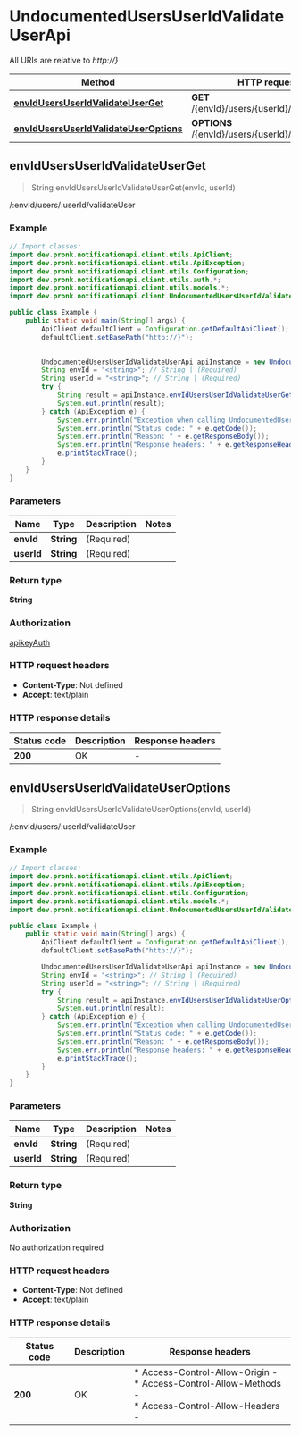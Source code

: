 # UndocumentedUsersUserIdValidateUserApi

All URIs are relative to *http://}*

| Method | HTTP request | Description |
|------------- | ------------- | -------------|
| [**envIdUsersUserIdValidateUserGet**](UndocumentedUsersUserIdValidateUserApi.md#envIdUsersUserIdValidateUserGet) | **GET** /{envId}/users/{userId}/validateUser | /:envId/users/:userId/validateUser |
| [**envIdUsersUserIdValidateUserOptions**](UndocumentedUsersUserIdValidateUserApi.md#envIdUsersUserIdValidateUserOptions) | **OPTIONS** /{envId}/users/{userId}/validateUser | /:envId/users/:userId/validateUser |



## envIdUsersUserIdValidateUserGet

> String envIdUsersUserIdValidateUserGet(envId, userId)

/:envId/users/:userId/validateUser

### Example

```java
// Import classes:
import dev.pronk.notificationapi.client.utils.ApiClient;
import dev.pronk.notificationapi.client.utils.ApiException;
import dev.pronk.notificationapi.client.utils.Configuration;
import dev.pronk.notificationapi.client.utils.auth.*;
import dev.pronk.notificationapi.client.utils.models.*;
import dev.pronk.notificationapi.client.UndocumentedUsersUserIdValidateUserApi;

public class Example {
    public static void main(String[] args) {
        ApiClient defaultClient = Configuration.getDefaultApiClient();
        defaultClient.setBasePath("http://}");
        

        UndocumentedUsersUserIdValidateUserApi apiInstance = new UndocumentedUsersUserIdValidateUserApi(defaultClient);
        String envId = "<string>"; // String | (Required) 
        String userId = "<string>"; // String | (Required) 
        try {
            String result = apiInstance.envIdUsersUserIdValidateUserGet(envId, userId);
            System.out.println(result);
        } catch (ApiException e) {
            System.err.println("Exception when calling UndocumentedUsersUserIdValidateUserApi#envIdUsersUserIdValidateUserGet");
            System.err.println("Status code: " + e.getCode());
            System.err.println("Reason: " + e.getResponseBody());
            System.err.println("Response headers: " + e.getResponseHeaders());
            e.printStackTrace();
        }
    }
}
```

### Parameters


| Name | Type | Description  | Notes |
|------------- | ------------- | ------------- | -------------|
| **envId** | **String**| (Required)  | |
| **userId** | **String**| (Required)  | |

### Return type

**String**

### Authorization

[apikeyAuth](../README.md#apikeyAuth)

### HTTP request headers

- **Content-Type**: Not defined
- **Accept**: text/plain


### HTTP response details
| Status code | Description | Response headers |
|-------------|-------------|------------------|
| **200** | OK |  -  |


## envIdUsersUserIdValidateUserOptions

> String envIdUsersUserIdValidateUserOptions(envId, userId)

/:envId/users/:userId/validateUser

### Example

```java
// Import classes:
import dev.pronk.notificationapi.client.utils.ApiClient;
import dev.pronk.notificationapi.client.utils.ApiException;
import dev.pronk.notificationapi.client.utils.Configuration;
import dev.pronk.notificationapi.client.utils.models.*;
import dev.pronk.notificationapi.client.UndocumentedUsersUserIdValidateUserApi;

public class Example {
    public static void main(String[] args) {
        ApiClient defaultClient = Configuration.getDefaultApiClient();
        defaultClient.setBasePath("http://}");

        UndocumentedUsersUserIdValidateUserApi apiInstance = new UndocumentedUsersUserIdValidateUserApi(defaultClient);
        String envId = "<string>"; // String | (Required) 
        String userId = "<string>"; // String | (Required) 
        try {
            String result = apiInstance.envIdUsersUserIdValidateUserOptions(envId, userId);
            System.out.println(result);
        } catch (ApiException e) {
            System.err.println("Exception when calling UndocumentedUsersUserIdValidateUserApi#envIdUsersUserIdValidateUserOptions");
            System.err.println("Status code: " + e.getCode());
            System.err.println("Reason: " + e.getResponseBody());
            System.err.println("Response headers: " + e.getResponseHeaders());
            e.printStackTrace();
        }
    }
}
```

### Parameters


| Name | Type | Description  | Notes |
|------------- | ------------- | ------------- | -------------|
| **envId** | **String**| (Required)  | |
| **userId** | **String**| (Required)  | |

### Return type

**String**

### Authorization

No authorization required

### HTTP request headers

- **Content-Type**: Not defined
- **Accept**: text/plain


### HTTP response details
| Status code | Description | Response headers |
|-------------|-------------|------------------|
| **200** | OK |  * Access-Control-Allow-Origin -  <br>  * Access-Control-Allow-Methods -  <br>  * Access-Control-Allow-Headers -  <br>  |

